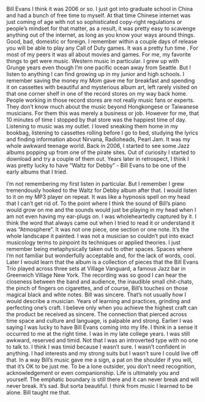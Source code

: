 Bill Evans
I think it was 2006 or so. I just got into graduate school in China and had a bunch of free time to myself. At that time Chinese internet was just coming of age with not so sophisticated copy-right regulations or people’s mindset for that matter, as a result, it was pretty easy to scavenge anything out of the internet, as long as you know your ways around things. Good, bad, domestic or foreign. I remember within a couple days of release you will be able to play any Call of Duty games. It was a pretty fun time . 
For most of my peers it was all about movies and games. For me, my favorite things to get were music. Western music in particular. I grew up with Grunge years even though I’m one pacific ocean away from Seattle. But I listen to anything I can find growing up in my junior and high schools. I remember saving the money my Mom gave me for breakfast and spending it on cassettes with beautiful and mysterious album art, left rarely visited on that one corner shelf in one of the record stores on my way back home. People working in those record stores are not really music fans or experts. They don’t know much about the music beyond Hongkongese or Taiwanese musicians. For them this was merely a business or job. However for me, that 10 minutes of time I stopped by that store was the happiest time of day. Listening to music was my outlet. I loved sneaking them home in my bookbag, listening to cassettes rolling before I go to bed, studying the lyrics and finding information about Nirvana, Radioheads, Pearl Jam. It was my whole awkward teenage world. 
Back in 2006, I started to see some Jazz albums popping up from one of the pirate sites. Out of curiosity I started to download and try a couple of them out. Years later in retrospect, I think I was pretty lucky to have “Waltz for Debby” - Bill Evans to be one of the early albums that I tried. 

I’m not remembering my first listen in particular. But I remember I grew tremendously hooked to the Waltz for Debby album after that. I would listen to it on my MP3 player on repeat. It was like a hypnosis spell on my head that I can’t get rid of. To the point where I think the sound of Bill’s piano would grow on me and the sounds would just be playing in my head when I am not even having my ear-plugs on. 
I was wholeheartedly captured by it. I think the word that always came out when I tried to read it or understand it was “Atmosphere”. It was not one piece, one section or one note. It’s the whole landscape it painted. I was not a musician so couldn’t put into exact musicology terms to pinpoint its techniques or applied theories. I just remember being metaphysically taken out to other spaces. Spaces where I’m not familiar but wonderfully acceptable and, for the lack of words, cool. 
Later I would learn that the album is a collection of pieces that the Bill Evans Trio played across three sets at Village Vanguard, a famous Jazz bar in Greenwich Village New York. The recording was so good I can hear the closeness between the band and audience, the inaudible small chit-chats, the pinch of fingers on cigarettes, and of course, Bill’s touches on those magical black and whte notes. 
Bill was sincere. That’s not usually how I would describe a musician. Years of learning and practices, grinding and perfecting one’s craft. I believe only when you achieve the highest craft can the product be received as sincere. The connection that pierced across time space and culture and language, is palpable and strong. 
Earlier I was saying I was lucky to have Bill Evans coming into my life. I think in a sense it occurred to me at the right time. I was in my late college years. I was still awkward, reserved and timid. Not that I was an introverted type with no one to talk to. I think I was timid because I wasn’t sure. I wasn’t confident in anything. I had interests and my strong suits but I wasn’t sure I could live off that. In a way Bill’s music gave me a sign, a pat on the shoulder if you will, that it’s OK to be just me. To be a lone outsider, you don’t need recognition, acknowledgement or even companionship. Life is ultimately you and yourself. The emphatic boundary is still there and it can never break and will never break. 
It’s sad. But sorta beautiful. I  think from music I learned to be alone. Bill taught me that.

